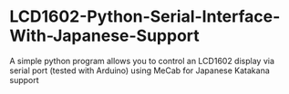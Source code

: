 # LCD1602-Python-Serial-Interface-With-Japanese-Support
A simple python program allows you to control an LCD1602 display via serial port (tested with Arduino) using MeCab for Japanese Katakana support
